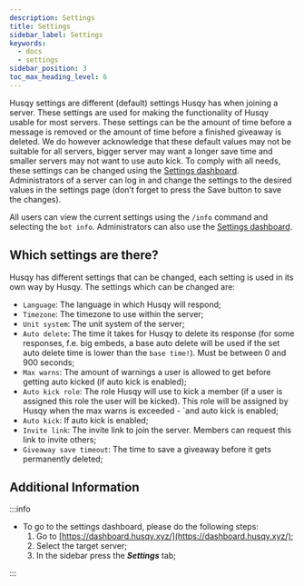 ```yaml
---
description: Settings
title: Settings
sidebar_label: Settings
keywords:
  - docs
  - settings
sidebar_position: 3
toc_max_heading_level: 6
---
```


Husqy settings are different (default) settings Husqy has when joining a server. These settings are used for making the functionality of Husqy usable for most servers. These settings can be the amount of time before a message is removed or the amount of time before a finished giveaway is deleted. We do however acknowledge that these default values may not be suitable for all servers, bigger server may want a longer save time and smaller servers may not want to use auto kick. To comply with all needs, these settings can be changed using the [Settings dashboard](#additional-information). Administrators of a server can log in and change the settings to the desired values in the settings page (don’t forget to press the Save button to save the changes).

All users can view the current settings using the `/info` command and selecting the `bot info`. Administrators can also use the [Settings dashboard](#additional-information).

## Which settings are there?

Husqy has different settings that can be changed, each setting is used in its own way by Husqy. The settings which can be changed are:

- `Language`: The language in which Husqy will respond;
- `Timezone`: The timezone to use within the server;
- `Unit system`: The unit system of the server;
- `Auto delete`: The time it takes for Husqy to delete its response (for some responses, f.e. big embeds, a base auto delete will be used if the set auto delete time is lower than the `base time!`). Must be between 0 and 900 seconds;
- `Max warns`: The amount of warnings a user is allowed to get before getting auto kicked (if auto kick is enabled);
- `Auto kick role`: The role Husqy will use to kick a member (if a user is assigned this role the user will be kicked). This role will be assigned by Husqy when the max warns is exceeded - `and auto kick is enabled;
- `Auto kick`: If auto kick is enabled;
- `Invite link`: The invite link to join the server. Members can request this link to invite others;
- `Giveaway save timeout`: The time to save a giveaway before it gets permanently deleted;

## Additional Information

:::info

- To go to the settings dashboard, please do the following steps:
  1. Go to [https://dashboard.husqy.xyz/](https://dashboard.husqy.xyz/);
  2. Select the target server;
  3. In the sidebar press the **_Settings_** tab;

:::